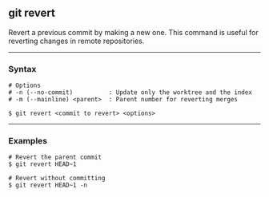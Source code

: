 ## git revert
Revert a previous commit by making a new one. This command is useful for 
reverting changes in remote repositories.

-------------------------------------------------------------------------------
### Syntax
```shell
# Options
# -n (--no-commit)          : Update only the worktree and the index
# -m (--mainline) <parent>  : Parent number for reverting merges

$ git revert <commit to revert> <options>
```

-------------------------------------------------------------------------------
### Examples
```shell
# Revert the parent commit
$ git revert HEAD~1

# Revert without committing
$ git revert HEAD~1 -n
```
